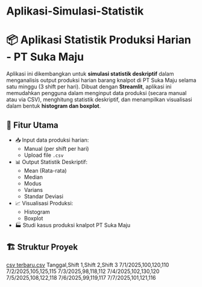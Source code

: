# Aplikasi-Simulasi-Statistik

# 📦 Aplikasi Statistik Produksi Harian - PT Suka Maju

Aplikasi ini dikembangkan untuk **simulasi statistik deskriptif** dalam menganalisis output produksi harian barang knalpot di PT Suka Maju selama satu minggu (3 shift per hari). Dibuat dengan **Streamlit**, aplikasi ini memudahkan pengguna dalam menginput data produksi (secara manual atau via CSV), menghitung statistik deskriptif, dan menampilkan visualisasi dalam bentuk **histogram dan boxplot**.

## 🎯 Fitur Utama

- 📥 Input data produksi harian:
  - Manual (per shift per hari)
  - Upload file `.csv`
- 📊 Output Statistik Deskriptif:
  - Mean (Rata-rata)
  - Median
  - Modus
  - Varians
  - Standar Deviasi
- 📈 Visualisasi Produksi:
  - Histogram
  - Boxplot
- 🏭 Studi kasus produksi knalpot PT Suka Maju

## 🏗️ Struktur Proyek

[csv terbaru.csv](https://github.com/user-attachments/files/21202633/csv.terbaru.csv)
Tanggal,Shift 1,Shift 2,Shift 3
7/1/2025,100,120,110
7/2/2025,105,125,115
7/3/2025,98,118,112
7/4/2025,102,130,120
7/5/2025,108,122,118
7/6/2025,99,119,117
7/7/2025,101,121,116
